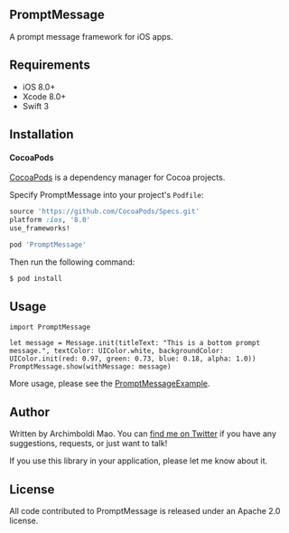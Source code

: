 ## PromptMessage
A prompt message framework for iOS apps.

## Requirements
* iOS 8.0+
* Xcode 8.0+
* Swift 3

## Installation

#### CocoaPods
[CocoaPods](https://cocoapods.org/) is a dependency manager for Cocoa projects.

Specify PromptMessage into your project's `Podfile`:

```ruby
source 'https://github.com/CocoaPods/Specs.git'
platform :ios, '8.0'
use_frameworks!

pod 'PromptMessage'
```

Then run the following command:

```bash
$ pod install
```

## Usage
```
import PromptMessage
```

```
let message = Message.init(titleText: "This is a bottom prompt message.", textColor: UIColor.white, backgroundColor: UIColor.init(red: 0.97, green: 0.73, blue: 0.18, alpha: 1.0))
PromptMessage.show(withMessage: message)
```        
        
More usage, please see the [PromptMessageExample](./Examples/PromptMessageExample).

## Author

Written by Archimboldi Mao. You can [find me on Twitter](https://twitter.com/ArchimboldiMao) if you have any suggestions, requests, or just want to talk!

If you use this library in your application, please let me know about it.

## License
All code contributed to PromptMessage is released under an Apache 2.0 license.
